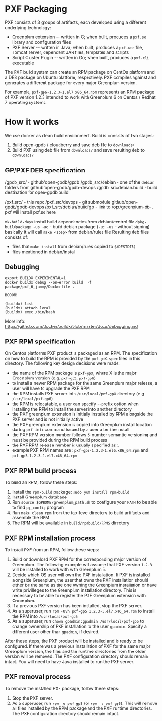 PXF Packaging
============

PXF consists of 3 groups of artifacts, each developed using a different underlying technology:

* Greenplum extension -- written in C; when built, produces a `pxf.so` library and configuration files
* PXF Server -- written in Java; when built, produces a `pxf.war` file, Tomcat server, dependent JAR files, templates and scripts
* Script Cluster Plugin -- written in Go; when built, produces a `pxf-cli` executable

The PXF build system can create an RPM package on CentOs platform and a DEB package on Ubuntu platform,
respectively. PXF compiles against and generates a different package for every major Greenplum version.

For example, `pxf-gp6-1.2.3-1.el7.x86_64.rpm` represents an RPM package of PXF version 1.2.3 intended to work with
Greenplum 6 on Centos / Redhat 7 operating systems.

# How it works

We use docker as clean build environment. Build is consists of two stages:
1. Build open-gpdb / cloudberry and save deb file to `downloads/`
2. Build PXF using deb file from `downloads/` and save resulting deb to `downloads/`

## GP/PXF DEB specification

/gpdb_src/                 - github/open-gpdb/gpdb
/gpdb_src/debian           - one of the `debian` folders from github/open-gpdb/gpdb-devops
/gpdb_src/debian/build     - build destination for open-gpdb build

/pxf_src/                  - this repo
/pxf_src/devops            - git submodule github/open-gpdb/gpdb-devops
/pxf_src/debian/build/gp   - link to /opt/greenplum-db-<version>, pxf will install pxf.so here

`mk-build-deps` install build dependencies from debian/control file
`dpkg-buildpackage -us -uc` - build debian package (`-uc -us` - without signing)
basically it will call `make <step>` from debian/rules file
Resulting deb files consists of:
* files that `make install` from debian/rules copied to `$(DESTDIR)`
* files mentioned in debian/install


## Debugging

```
export BUILDX_EXPERIMENTAL=1
docker buildx debug --on=error build  -f package/pxf_6_jammy/Dockerfile .
...
BOOOM!

(buildx) list
(buildx) attach local
(buildx) exec /bin/bash
```

More info: https://github.com/docker/buildx/blob/master/docs/debugging.md


## PXF RPM specification
On Centos platforms PXF product is packaged as an RPM. The specification on how to build the RPM is provided by the
`pxf-gpX.spec` files in this directory. The following key design decisions were made:

* the name of the RPM package is `pxf-gpX`, where X is the major Greenplum version (e.g. `pxf-gp5`, `pxf-gp6`)
* to install a newer RPM package for the same Greenplum major release, a user will have to upgrade the PXF RPM
* the RPM installs PXF server into `/usr/local/pxf-gpX` directory (e.g. `/usr/local/pxf-gp6`)
* the RPM is relocatable, a user can specify --prefix option when installing the RPM to install the server into another directory
* the PXF greenplum extension is initially installed by RPM alongside the PXF server and is not initially active
* the PXF greenplum extension is copied into Greenplum install location during `pxf init` command issued by a user after the install
* the PXF RPM version number follows 3-number semantic versioning and must be provided during the RPM build process
* the PXF RPM release number is usually specified as `1`
* example PXF RPM names are : `pxf-gp5-1.2.3-1.el6.x86_64.rpm` and `pxf-gp5-1.2.3-1.el7.x86_64.rpm` 

## PXF RPM build process

To build an RPM, follow these steps:
1. Install the `rpm-build` package: `sudo yum install rpm-build`
2. Install Greenplum database
3. Run `source $GPHOME/greenplum_path.sh` to configure your `PATH` to be able to find `pg_config` program
4. Run `make clean rpm` from the top-level directory to build artifacts and assemble the RPM
5. The RPM will be available in `build/rpmbuild/RPMS` directory


## PXF RPM installation process
To install PXF from an RPM, follow these steps:
1. Build or download PXF RPM for the corresponding major version of Greenplum. The following example will assume
   that PXF version `1.2.3` will be installed to work with with Greenplum 5.
2. Decide which OS user will own the PXF installation. If PXF is installed alongside Greenplum, the user that owns the PXF
installation should either be the same as the one owning the Greenplum installation or have write privilleges to the
Greenplum installation directory. This is necessary to be able to register the PXF Greenplum extension with Greenplum.
3. If a previous PXF version has been installed, stop the PXF server.
4. As a superuser, run `rpm -Uvh pxf-gp5-1.2.3-1.el7.x86_64.rpm` to install the RPM into `/usr/local/pxf-gp5`
5. As a superuser, run `chown gpadmin:gpadmin /usr/local/pxf-gp5` to change ownership of PXF installation to the user `gpadmin`.
Specify a different user other than `gpadmin`, if desired.

After these steps, the PXF product will be installed and is ready to be configured. If there was a previous installation of
PXF for the same major Greenplum version, the files and the runtime directories from the older version will be removed.
The PXF configuration directory should remain intact. You will need to have Java installed to run the PXF server.

## PXF removal process
To remove the installed PXF package, follow these steps:
1. Stop the PXF server.
2. As a superuser, run `rpm -e pxf-gp5` (or `rpm -e pxf-gp6`). This will remove all files installed by the RPM package
and the PXF runtime directories. The PXF configuration directory should remain intact.
